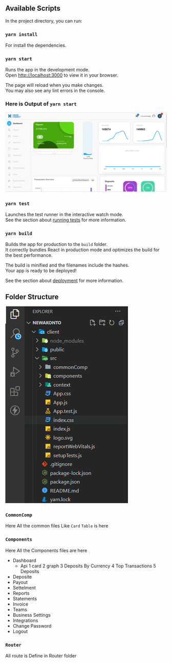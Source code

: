 ## Available Scripts

In the project directory, you can run:

### `yarn install`

For install the dependencies.

### `yarn start`

Runs the app in the development mode.\
Open [http://localhost:3000](http://localhost:3000) to view it in your browser.

The page will reload when you make changes.\
You may also see any lint errors in the console.  
###  Here is Output  of `yarn start`

![foder img](./imgDoc/firstImg.png)  
### `yarn test`

Launches the test runner in the interactive watch mode.\
See the section about [running tests](https://facebook.github.io/create-react-app/docs/running-tests) for more information.

### `yarn build`

Builds the app for production to the `build` folder.\
It correctly bundles React in production mode and optimizes the build for the best performance.

The build is minified and the filenames include the hashes.\
Your app is ready to be deployed!

See the section about [deployment](https://facebook.github.io/create-react-app/docs/deployment) for more information.

## Folder Structure  
<!-- Img -->

![foder img](./imgDoc/folder.png)

### `CommonComp`
Here All the common files Like  `Card` `Table` is here
### `Components`
Here All the Components files are here
  - Dashboard
     - Api
        1 card
        2 graph
        3 Deposits By Currency
        4 Top Transactions
        5 Deposits
  - Deposite
  - Payout
  - Settelment
  - Reports
  - Statements
  - Invoice
  - Teams
  - Business Settings
  - Integrations
  - Change Password
  - Logout


### `Router`
All  route is Define in Router folder